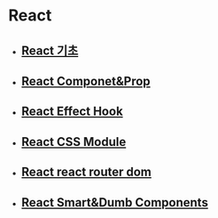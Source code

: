 # React

- ## [React 기초](./React_기초.md)

- ## [React Componet&Prop](./React_Component&Prop.md)

- ## [React Effect Hook](./React_Effect.md)

- ## [React CSS Module](./React_CSS_Module.md)

- ## [React react router dom](./react-router-dom.md)

- ## [React Smart&Dumb Components](./React_Smart&Dumb.md)
